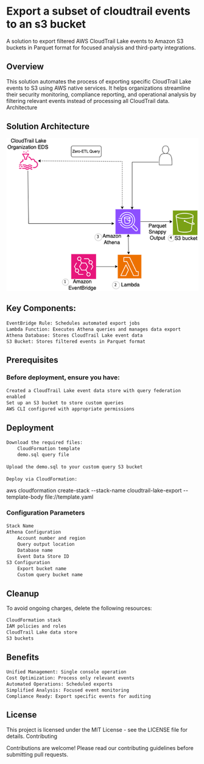 # Export a subset of cloudtrail events to an s3 bucket

A solution to export filtered AWS CloudTrail Lake events to Amazon S3 buckets in Parquet format for focused analysis and third-party integrations.

## Overview

This solution automates the process of exporting specific CloudTrail Lake events to S3 using AWS native services. It helps organizations streamline their security monitoring, compliance reporting, and operational analysis by filtering relevant events instead of processing all CloudTrail data.
Architecture

## Solution Architecture

![alt text](<architecture.png>)

## Key Components:

    EventBridge Rule: Schedules automated export jobs
    Lambda Function: Executes Athena queries and manages data export
    Athena Database: Stores CloudTrail Lake event data
    S3 Bucket: Stores filtered events in Parquet format

## Prerequisites

### Before deployment, ensure you have:

    Created a CloudTrail Lake event data store with query federation enabled
    Set up an S3 bucket to store custom queries
    AWS CLI configured with appropriate permissions

## Deployment

    Download the required files:
        CloudFormation template
        demo.sql query file

    Upload the demo.sql to your custom query S3 bucket

    Deploy via CloudFormation:

aws cloudformation create-stack --stack-name cloudtrail-lake-export --template-body file://template.yaml

### Configuration Parameters

    Stack Name
    Athena Configuration
        Account number and region
        Query output location
        Database name
        Event Data Store ID
    S3 Configuration
        Export bucket name
        Custom query bucket name


## Cleanup

To avoid ongoing charges, delete the following resources:

    CloudFormation stack
    IAM policies and roles
    CloudTrail Lake data store
    S3 buckets

## Benefits

    Unified Management: Single console operation
    Cost Optimization: Process only relevant events
    Automated Operations: Scheduled exports
    Simplified Analysis: Focused event monitoring
    Compliance Ready: Export specific events for auditing

## License

This project is licensed under the MIT License - see the LICENSE file for details.
Contributing

Contributions are welcome! Please read our contributing guidelines before submitting pull requests.